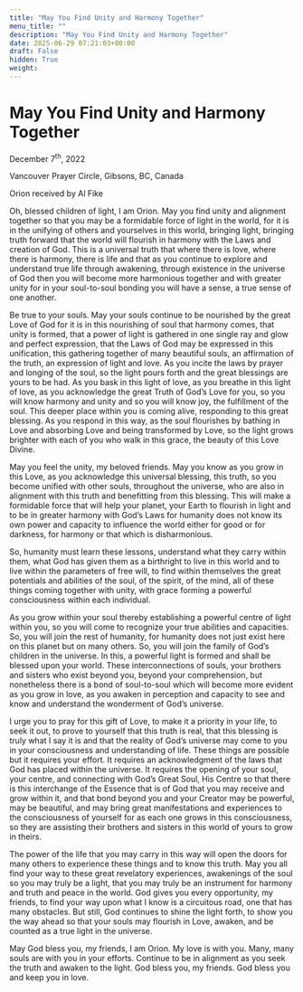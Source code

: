 ```yaml
---
title: "May You Find Unity and Harmony Together"
menu_title: ""
description: "May You Find Unity and Harmony Together"
date: 2025-06-29 07:21:03+00:00
draft: False
hidden: True
weight:
---
```

# May You Find Unity and Harmony Together

December 7<sup>th</sup>, 2022

Vancouver Prayer Circle, Gibsons, BC, Canada

Orion received by Al Fike

Oh, blessed children of light, I am Orion. May you find unity and alignment together so that you may be a formidable force of light in the world, for it is in the unifying of others and yourselves in this world, bringing light, bringing truth forward that the world will flourish in harmony with the Laws and creation of God. This is a universal truth that where there is love, where there is harmony, there is life and that as you continue to explore and understand true life through awakening, through existence in the universe of God then you will become more harmonious together and with greater unity for in your soul-to-soul bonding you will have a sense, a true sense of one another.

Be true to your souls. May your souls continue to be nourished by the great Love of God for it is in this nourishing of soul that harmony comes, that unity is formed, that a power of light is gathered in one single ray and glow and perfect expression, that the Laws of God may be expressed in this unification, this gathering together of many beautiful souls, an affirmation of the truth, an expression of light and love. As you incite the laws by prayer and longing of the soul, so the light pours forth and the great blessings are yours to be had. As you bask in this light of love, as you breathe in this light of love, as you acknowledge the great Truth of God’s Love for you, so you will know harmony and unity and so you will know joy, the fulfillment of the soul. This deeper place within you is coming alive, responding to this great blessing. As you respond in this way, as the soul flourishes by bathing in Love and absorbing Love and being transformed by Love, so the light grows brighter with each of you who walk in this grace, the beauty of this Love Divine.

May you feel the unity, my beloved friends. May you know as you grow in this Love, as you acknowledge this universal blessing, this truth, so you become unified with other souls, throughout the universe, who are also in alignment with this truth and benefitting from this blessing. This will make a formidable force that will help your planet, your Earth to flourish in light and to be in greater harmony with God’s Laws for humanity does not know its own power and capacity to influence the world either for good or for darkness, for harmony or that which is disharmonious.

So, humanity must learn these lessons, understand what they carry within them, what God has given them as a birthright to live in this world and to live within the parameters of free will, to find within themselves the great potentials and abilities of the soul, of the spirit, of the mind, all of these things coming together with unity, with grace forming a powerful consciousness within each individual.

As you grow within your soul thereby establishing a powerful centre of light within you, so you will come to recognize your true abilities and capacities. So, you will join the rest of humanity, for humanity does not just exist here on this planet but on many others. So, you will join the family of God’s children in the universe. In this, a powerful light is formed and shall be blessed upon your world. These interconnections of souls, your brothers and sisters who exist beyond you, beyond your comprehension, but nonetheless there is a bond of soul-to-soul which will become more evident as you grow in love, as you awaken in perception and capacity to see and know and understand the wonderment of God’s universe.

I urge you to pray for this gift of Love, to make it a priority in your life, to seek it out, to prove to yourself that this truth is real, that this blessing is truly what I say it is and that the reality of God’s universe may come to you in your consciousness and understanding of life. These things are possible but it requires your effort. It requires an acknowledgment of the laws that God has placed within the universe. It requires the opening of your soul, your centre, and connecting with God’s Great Soul, His Centre so that there is this interchange of the Essence that is of God that you may receive and grow within it, and that bond beyond you and your Creator may be powerful, may be beautiful, and may bring great manifestations and experiences to the consciousness of yourself for as each one grows in this consciousness, so they are assisting their brothers and sisters in this world of yours to grow in theirs.

The power of the life that you may carry in this way will open the doors for many others to experience these things and to know this truth. May you all find your way to these great revelatory experiences, awakenings of the soul so you may truly be a light, that you may truly be an instrument for harmony and truth and peace in the world. God gives you every opportunity, my friends, to find your way upon what I know is a circuitous road, one that has many obstacles. But still, God continues to shine the light forth, to show you the way ahead so that your souls may flourish in Love, awaken, and be counted as a true light in the universe.

May God bless you, my friends, I am Orion. My love is with you. Many, many souls are with you in your efforts. Continue to be in alignment as you seek the truth and awaken to the light. God bless you, my friends. God bless you and keep you in love.
